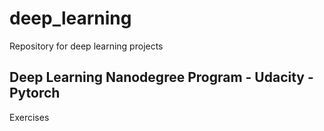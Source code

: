 # deep_learning
Repository for deep learning projects

##  Deep Learning Nanodegree Program - Udacity - Pytorch
Exercises
